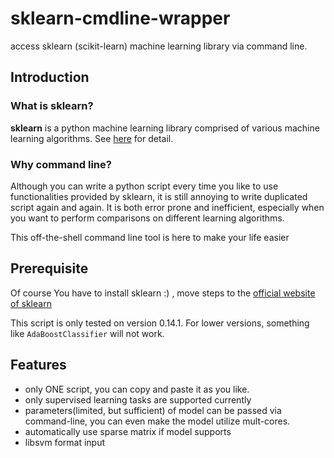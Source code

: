 
sklearn-cmdline-wrapper
=======================

access sklearn (scikit-learn) machine learning library via command line.

Introduction
------------
### What is sklearn?
__sklearn__ is a python machine learning library comprised of various
machine learning algorithms. See [here](http://scikit-learn.org/stable/) for detail.

### Why command line?
Although you can write a python script every time you like to use functionalities
provided by sklearn, it is still annoying to write duplicated script again and again.
It is both error prone and inefficient, especially when you want to perform comparisons
on different learning algorithms.

This off-the-shell command line tool is here to make your life easier

Prerequisite
------------
Of course You have to install sklearn :) , move steps to the [official website of sklearn](http://scikit-learn.org/stable/)

This script is only tested on version 0.14.1.
For lower versions, something like ```AdaBoostClassifier``` will not work.


Features
--------
- only ONE script, you can copy and paste it as you like.
- only supervised learning tasks are supported currently
- parameters(limited, but sufficient) of model can be passed via command-line,
	you can even make the model utilize mult-cores.
- automatically use sparse matrix if model supports
- libsvm format input